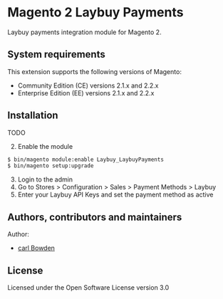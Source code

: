 # Magento 2 Laybuy Payments
Laybuy payments integration module for Magento 2.


## System requirements
This extension supports the following versions of Magento:

*	Community Edition (CE) versions 2.1.x and 2.2.x
*	Enterprise Edition (EE) versions 2.1.x and 2.2.x

## Installation
TODO

2. Enable the module
```bash
$ bin/magento module:enable Laybuy_LaybuyPayments
$ bin/magento setup:upgrade
```

3. Login to the admin
4. Go to Stores > Configuration > Sales > Payment Methods > Laybuy
5. Enter your Laybuy API Keys and set the payment method as active

## Authors, contributors and maintainers

Author:
- [carl Bowden](http://16hands.co.nz)

## License
Licensed under the Open Software License version 3.0
